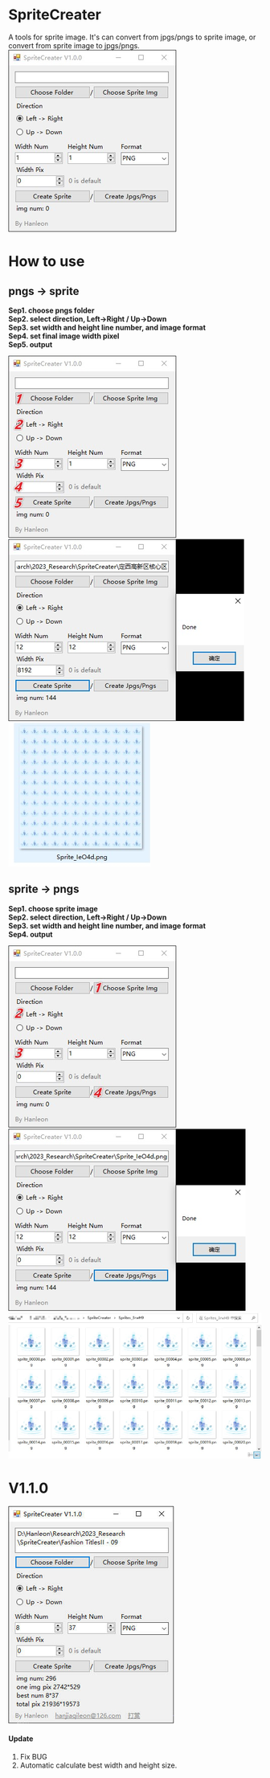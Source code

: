 # SpriteCreater
A tools for sprite image.
It's can convert from jpgs/pngs to sprite image, or convert from sprite image to jpgs/pngs.
![image](https://github.com/Hanleon/SpriteCreater/blob/main/1.jpg)


# How to use
## pngs -> sprite  
__Sep1. choose pngs folder  
Sep2. select direction, Left->Right / Up->Down  
Sep3. set width and height line number, and image format  
Sep4. set final image width pixel  
Sep5. output__  
  
![image](https://github.com/Hanleon/SpriteCreater/blob/main/2.jpg)  
![image](https://github.com/Hanleon/SpriteCreater/blob/main/4.jpg)  
![image](https://github.com/Hanleon/SpriteCreater/blob/main/5.jpg)  

## sprite -> pngs   
__Sep1. choose sprite image  
Sep2. select direction, Left->Right / Up->Down  
Sep3. set width and height line number, and image format  
Sep4. output__  
  
![image](https://github.com/Hanleon/SpriteCreater/blob/main/3.jpg)  
![image](https://github.com/Hanleon/SpriteCreater/blob/main/6.jpg)  
![image](https://github.com/Hanleon/SpriteCreater/blob/main/7.jpg)  


# V1.1.0
![image](https://github.com/Hanleon/SpriteCreater/blob/main/8.jpg)  
#### Update
1. Fix BUG
2. Automatic calculate best width and height size.
